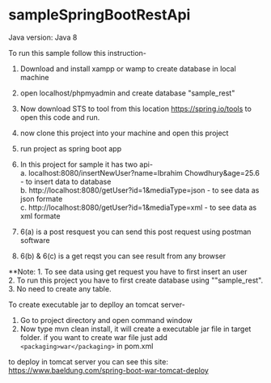 # sampleSpringBootRestApi
Java version: Java 8

To run this sample follow this instruction-
  1. Download and install xampp or wamp to create database in local machine
  2. open localhost/phpmyadmin and create database "sample_rest"
  3. Now download STS to tool from this location https://spring.io/tools to open this code and run.
  4. now clone this project into your machine and open this project
  5. run project as   spring boot app
  6. In this project for sample it has two api- <br/>
    a. localhost:8080/insertNewUser?name=Ibrahim Chowdhury&age=25.6 - to insert data to database <br/>
    b. http://localhost:8080/getUser?id=1&mediaType=json - to see data as json formate <br/>
    c. http://localhost:8080/getUser?id=1&mediaType=xml - to see data as xml formate <br/>
    
  7. 6(a) is a post resquest you can send this post request using postman software
  8. 6(b) & 6(c) is a get reqst you can see result from any browser
  
  **Note: 1. To see data using get request you have to first insert an user<br/>
          2. To run this project you have to first create database using ""sample_rest".<br/>
          3. No need to create any table.
          
          

To create executable jar to deplloy an tomcat server-
  1. Go to project directory and open command window
  2. Now type mvn clean install, it will create a executable jar file in target folder. if you want to create war file just add <code>\<packaging>war\</packaging></code> in pom.xml

to deploy in tomcat server you can see this site: https://www.baeldung.com/spring-boot-war-tomcat-deploy
